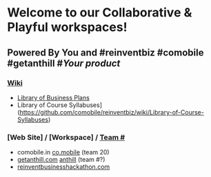 # Welcome to our Collaborative & Playful workspaces!
## Powered By You and #reinventbiz #comobile #getanthill #*Your product*

### [Wiki](https://github.com/comobile/reinventbiz/wiki)
* [Library of Business Plans](https://github.com/comobile/reinventbiz/wiki/Library-of-Business-Plans)
* Library of Course Syllabuses](https://github.com/comobile/reinventbiz/wiki/Library-of-Course-Syllabuses)

### [Web Site] / [Workspace] / [Team #](https://github.com/comobile/reinventbiz)
* comobile.in [co.mobile](https://github.com/comobile/reinventbiz/tree/master/co.mobile) (team 20)
* [getanthill.com](http://getanthill.com) [anthill](https://github.com/defsan/anthill) (team #?)
* [reinventbusinesshackathon.com](http://reinventbusinesshackathon.com)
